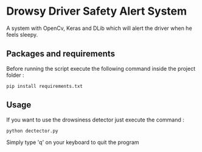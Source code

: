 # Drowsy Driver Safety Alert System
A system with OpenCv, Keras and DLib which will alert the driver when he feels sleepy.

## Packages and requirements 
Before running the script execute the following command inside the project folder :
```
pip install requirements.txt
```

## Usage
If you want to use the drowsiness detector just execute the command :
```
python dectector.py
```

Simply type 'q' on your keyboard to quit the program 
